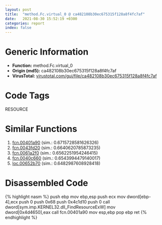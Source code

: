 ```yaml
---
layout: post
title:  "method.Fc.virtual_0 @ ca482108b30ec675315f128a8f4fc7af"
date:   2021-08-30 15:52:19 +0300
categories: report
index: false
---
```


# Generic Information
- **Function:** method.Fc.virtual\_0
- **Origin (md5):** ca482108b30ec675315f128a8f4fc7af
- **VirusTotal:** [virustotal.com/gui/file/ca482108b30ec675315f128a8f4fc7af][virustotal_ref]

# Code Tags
<span class="tag" id="RESOURCE">RESOURCE</span>


# Similar Functions

1. [fcn.00401a90][similar_1_ref] (sim.: 0.6715728581626326)
2. [fcn.0043fd20][similar_2_ref] (sim.: 0.6640620785873235)
3. [fcn.0061a2f0][similar_3_ref] (sim.: 0.6562251954246415)
4. [fcn.0040c660][similar_4_ref] (sim.: 0.6543994479140017)
5. [loc.00652b70][similar_5_ref] (sim.: 0.6482987608928418)


# Disassembled Code

{% highlight nasm %}
push ebp
mov ebp,esp
push ecx
mov dword[ebp-4],ecx
push 0
push 0x68
push 0x4c1d10
push 0
call dword[sym.imp.KERNEL32.dll_FindResourceExW]
mov dword[0x4d4650],eax
call fcn.00401a90
mov esp,ebp
pop ebp
ret 
{% endhighlight %}


[similar_1_ref]: /report/fcn.00401a90@ca482108b30ec675315f128a8f4fc7af
[similar_2_ref]: /report/fcn.0043fd20@4fe38de7c6c86a1bad209560fa052231
[similar_3_ref]: /report/fcn.0061a2f0@52d540e8e13e0f0bbb8946b2363a382d
[similar_4_ref]: /report/fcn.0040c660@ea8b07f3f63dc97312e483394da5ad1c
[similar_5_ref]: /report/loc.00652b70@d65363c7c6c188277432c9e4251c44e5
[virustotal_ref]: https://www.virustotal.com/gui/file/ca482108b30ec675315f128a8f4fc7af